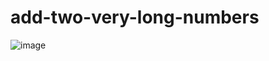 # add-two-very-long-numbers

![image](https://user-images.githubusercontent.com/67573209/194754514-b0750d7a-04e8-47ac-a208-0d6ecf09694d.png)
